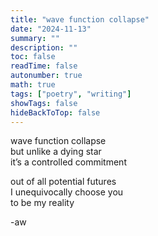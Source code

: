 ```yaml
---
title: "wave function collapse"
date: "2024-11-13"
summary: ""
description: ""
toc: false
readTime: false
autonumber: true
math: true
tags: ["poetry", "writing"]
showTags: false
hideBackToTop: false
---
```


wave function collapse  
but unlike a dying star  
it’s a controlled commitment  
  
out of all potential futures  
I unequivocally choose you  
to be my reality  


  
-aw